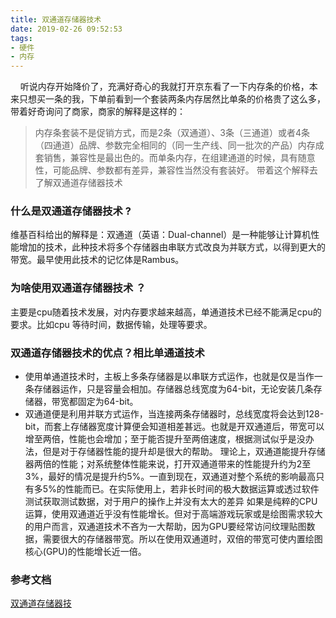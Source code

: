 ```yaml
---
title: 双通道存储器技术
date: 2019-02-26 09:52:53
tags:
- 硬件
- 内存
---
```

&nbsp;&nbsp;&nbsp;&nbsp;听说内存开始降价了，充满好奇心的我就打开京东看了一下内存条的价格，本来只想买一条的我，下单前看到一个套装两条内存居然比单条的价格贵了这么多，带着好奇询问了商家，商家的解释是这样的：
>  内存条套装不是促销方式，而是2条（双通道）、3条（三通道）或者4条（四通道）品牌、参数完全相同的（同一生产线、同一批次的产品）内存成套销售，兼容性是最出色的。而单条内存，在组建通道的时候，具有随意性，可能品牌、参数都有差异，兼容性当然没有套装好。
> 带着这个解释去了解双通道存储器技术

### 什么是双通道存储器技术 ?

维基百科给出的解释是：双通道（英语：Dual-channel）是一种能够让计算机性能增加的技术，此种技术将多个存储器由串联方式改良为并联方式，以得到更大的带宽。最早使用此技术的记忆体是Rambus。
### 为啥使用双通道存储器技术 ？

主要是cpu随着技术发展，对内存要求越来越高，单通道技术已经不能满足cpu的要求。比如cpu 等待时间，数据传输，处理等要求。

<!-- more -->

 ###  双通道存储器技术的优点？相比单通道技术

* 使用单通道技术时，主板上多条存储器是以串联方式运作，也就是仅是当作一条存储器运作，只是容量会相加。存储器总线宽度为64-bit，无论安装几条存储器，带宽都固定为64-bit。
* 双通道便是利用并联方式运作，当连接两条存储器时，总线宽度将会达到128-bit，而套上存储器宽度计算便会知道相差甚远。也就是开双通道后，带宽可以增至两倍，性能也会增加；至于能否提升至两倍速度，根据测试似乎是没办法，但是对于存储器性能的提升却是很大的帮助。
理论上，双通道能提升存储器两倍的性能；对系统整体性能来说，打开双通道带来的性能提升约为2至3%，最好的情况是提升约5%。一直到现在，双通道对整个系统的影响最高只有多5%的性能而已。在实际使用上，若非长时间的极大数据运算或透过软件测试获取测试数据，对于用户的操作上并没有太大的差异
如果是纯粹的CPU运算，使用双通道近乎没有性能增长。但对于高端游戏玩家或是绘图需求较大的用户而言，双通道技术不吝为一大帮助，因为GPU要经常访问纹理贴图数据，需要很大的存储器带宽。所以在使用双通道时，双倍的带宽可使内置绘图核心(GPU)的性能增长近一倍。

### 参考文档
[双通道存储器技](https://zh.wikipedia.org/wiki/%E9%9B%99%E9%80%9A%E9%81%93%E8%A8%98%E6%86%B6%E9%AB%94%E6%8A%80%E8%A1%93)

